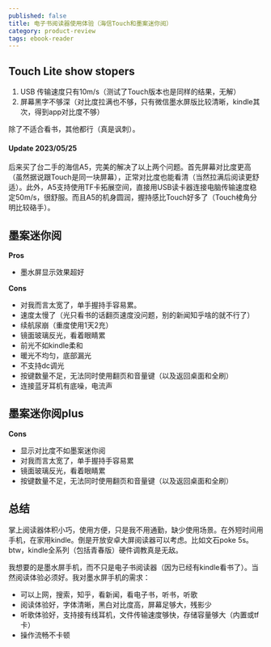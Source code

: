 ```yaml
---
published: false
title: 电子书阅读器使用体验（海信Touch和墨案迷你阅）
category: product-review
tags: ebook-reader
---
```


## Touch Lite show stopers

1. USB 传输速度只有10m/s（测试了Touch版本也是同样的结果，无解）
2. 屏幕黑字不够深（对比度拉满也不够，只有微信墨水屏版比较清晰，kindle其次，得到app对比度不够）

除了不适合看书，其他都行（真是讽刺）。

#### Update 2023/05/25

后来买了台二手的海信A5，完美的解决了以上两个问题。首先屏幕对比度更高（虽然据说跟Touch是同一块屏幕），正常对比度也能看清（当然拉满后阅读更舒适）。此外，A5支持使用TF卡拓展空间，直接用USB读卡器连接电脑传输速度稳定50m/s，很舒服。而且A5的机身圆润，握持感比Touch好多了（Touch棱角分明比较硌手）。

## 墨案迷你阅

**Pros**

- 墨水屏显示效果超好

**Cons**

- 对我而言太宽了，单手握持手容易累。
- 速度太慢了（光只看书的话翻页速度没问题，别的新闻知乎啥的就不行了）
- 续航尿崩（重度使用1天2充）
- 镜面玻璃反光，看着眼睛累
- 前光不如kindle柔和
- 暖光不均匀，底部漏光
- 不支持dc调光
- 按键数量不足，无法同时使用翻页和音量键（以及返回桌面和全刷）
- 连接蓝牙耳机有底噪，电流声


## 墨案迷你阅plus

**Cons**

- 显示对比度不如墨案迷你阅
- 对我而言太宽了，单手握持手容易累
- 镜面玻璃反光，看着眼睛累
- 按键数量不足，无法同时使用翻页和音量键（以及返回桌面和全刷）

## 总结

掌上阅读器体积小巧，使用方便，只是我不用通勤，缺少使用场景。在外短时间用手机，在家用kindle。倒是开放安卓大屏阅读器可以考虑。比如文石poke 5s。btw，kindle全系列（包括青春版）硬件调教真是无敌。

我想要的是墨水屏手机，而不只是电子书阅读器（因为已经有kindle看书了）。当然阅读体验必须好。我对墨水屏手机的需求：

- 可以上网，搜索，知乎，看新闻，看电子书，听书，听歌
- 阅读体验好，字体清晰，黑白对比度高，屏幕足够大，残影少
- 听歌体验好，支持接有线耳机，文件传输速度够快，存储容量够大（内置或tf卡）
- 操作流畅不卡顿

